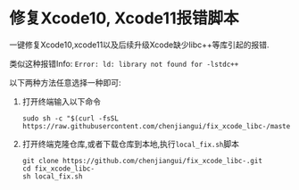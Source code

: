 # 修复Xcode10, Xcode11报错脚本
一键修复Xcode10,xcode11以及后续升级Xcode缺少libc++等库引起的报错.

类似这种报错Info: `Error: ld: library not found for -lstdc++`

以下两种方法任意选择一种即可:

1. 打开终端输入以下命令

   ```shell
   sudo sh -c "$(curl -fsSL https://raw.githubusercontent.com/chenjiangui/fix_xcode_libc-/master/network_fix.sh)"
   ```

   

2. 打开终端克隆仓库,或者下载仓库到本地,执行`local_fix.sh`脚本

   ```shell
   git clone https://github.com/chenjiangui/fix_xcode_libc-.git
   cd fix_xcode_libc-
   sh local_fix.sh
   ```



